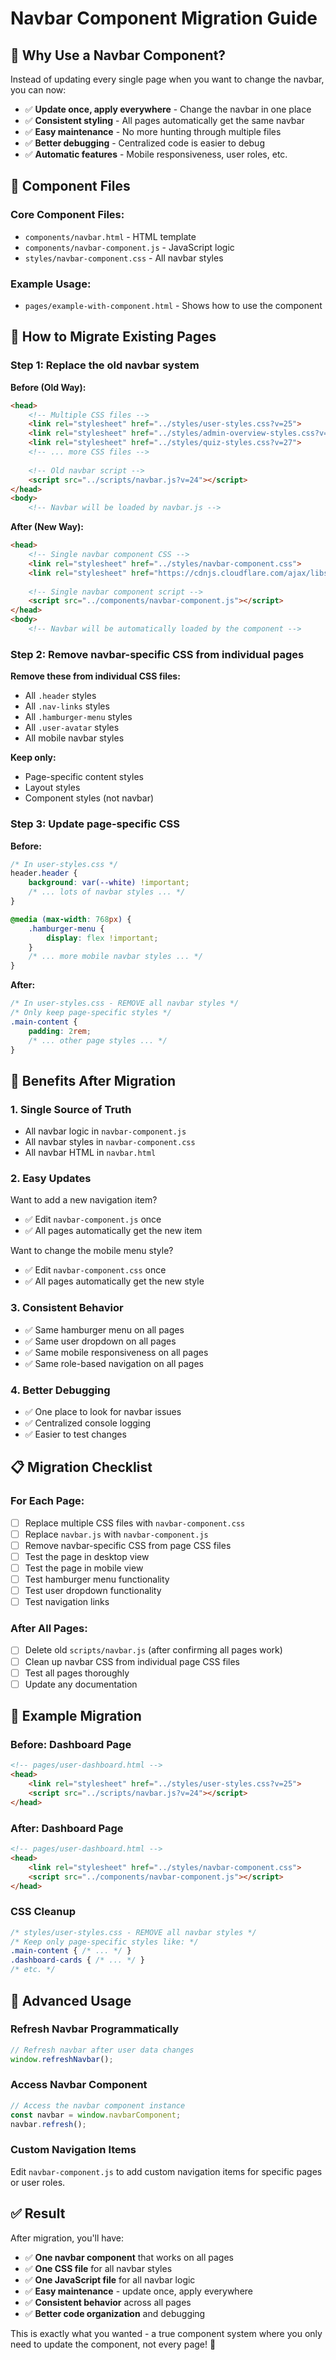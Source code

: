 # Navbar Component Migration Guide

## 🎯 **Why Use a Navbar Component?**

Instead of updating every single page when you want to change the navbar, you can now:

- ✅ **Update once, apply everywhere** - Change the navbar in one place
- ✅ **Consistent styling** - All pages automatically get the same navbar
- ✅ **Easy maintenance** - No more hunting through multiple files
- ✅ **Better debugging** - Centralized code is easier to debug
- ✅ **Automatic features** - Mobile responsiveness, user roles, etc.

## 📁 **Component Files**

### Core Component Files:
- `components/navbar.html` - HTML template
- `components/navbar-component.js` - JavaScript logic
- `styles/navbar-component.css` - All navbar styles

### Example Usage:
- `pages/example-with-component.html` - Shows how to use the component

## 🔄 **How to Migrate Existing Pages**

### **Step 1: Replace the old navbar system**

**Before (Old Way):**
```html
<head>
    <!-- Multiple CSS files -->
    <link rel="stylesheet" href="../styles/user-styles.css?v=25">
    <link rel="stylesheet" href="../styles/admin-overview-styles.css?v=55">
    <link rel="stylesheet" href="../styles/quiz-styles.css?v=27">
    <!-- ... more CSS files -->
    
    <!-- Old navbar script -->
    <script src="../scripts/navbar.js?v=24"></script>
</head>
<body>
    <!-- Navbar will be loaded by navbar.js -->
```

**After (New Way):**
```html
<head>
    <!-- Single navbar component CSS -->
    <link rel="stylesheet" href="../styles/navbar-component.css">
    <link rel="stylesheet" href="https://cdnjs.cloudflare.com/ajax/libs/font-awesome/6.0.0/css/all.min.css">
    
    <!-- Single navbar component script -->
    <script src="../components/navbar-component.js"></script>
</head>
<body>
    <!-- Navbar will be automatically loaded by the component -->
```

### **Step 2: Remove navbar-specific CSS from individual pages**

**Remove these from individual CSS files:**
- All `.header` styles
- All `.nav-links` styles  
- All `.hamburger-menu` styles
- All `.user-avatar` styles
- All mobile navbar styles

**Keep only:**
- Page-specific content styles
- Layout styles
- Component styles (not navbar)

### **Step 3: Update page-specific CSS**

**Before:**
```css
/* In user-styles.css */
header.header {
    background: var(--white) !important;
    /* ... lots of navbar styles ... */
}

@media (max-width: 768px) {
    .hamburger-menu {
        display: flex !important;
    }
    /* ... more mobile navbar styles ... */
}
```

**After:**
```css
/* In user-styles.css - REMOVE all navbar styles */
/* Only keep page-specific styles */
.main-content {
    padding: 2rem;
    /* ... other page styles ... */
}
```

## 🚀 **Benefits After Migration**

### **1. Single Source of Truth**
- All navbar logic in `navbar-component.js`
- All navbar styles in `navbar-component.css`
- All navbar HTML in `navbar.html`

### **2. Easy Updates**
Want to add a new navigation item?
- ✅ Edit `navbar-component.js` once
- ✅ All pages automatically get the new item

Want to change the mobile menu style?
- ✅ Edit `navbar-component.css` once  
- ✅ All pages automatically get the new style

### **3. Consistent Behavior**
- ✅ Same hamburger menu on all pages
- ✅ Same user dropdown on all pages
- ✅ Same mobile responsiveness on all pages
- ✅ Same role-based navigation on all pages

### **4. Better Debugging**
- ✅ One place to look for navbar issues
- ✅ Centralized console logging
- ✅ Easier to test changes

## 📋 **Migration Checklist**

### **For Each Page:**

- [ ] Replace multiple CSS files with `navbar-component.css`
- [ ] Replace `navbar.js` with `navbar-component.js`
- [ ] Remove navbar-specific CSS from page CSS files
- [ ] Test the page in desktop view
- [ ] Test the page in mobile view
- [ ] Test hamburger menu functionality
- [ ] Test user dropdown functionality
- [ ] Test navigation links

### **After All Pages:**

- [ ] Delete old `scripts/navbar.js` (after confirming all pages work)
- [ ] Clean up navbar CSS from individual page CSS files
- [ ] Test all pages thoroughly
- [ ] Update any documentation

## 🎯 **Example Migration**

### **Before: Dashboard Page**
```html
<!-- pages/user-dashboard.html -->
<head>
    <link rel="stylesheet" href="../styles/user-styles.css?v=25">
    <script src="../scripts/navbar.js?v=24"></script>
</head>
```

### **After: Dashboard Page**
```html
<!-- pages/user-dashboard.html -->
<head>
    <link rel="stylesheet" href="../styles/navbar-component.css">
    <script src="../components/navbar-component.js"></script>
</head>
```

### **CSS Cleanup**
```css
/* styles/user-styles.css - REMOVE all navbar styles */
/* Keep only page-specific styles like: */
.main-content { /* ... */ }
.dashboard-cards { /* ... */ }
/* etc. */
```

## 🔧 **Advanced Usage**

### **Refresh Navbar Programmatically**
```javascript
// Refresh navbar after user data changes
window.refreshNavbar();
```

### **Access Navbar Component**
```javascript
// Access the navbar component instance
const navbar = window.navbarComponent;
navbar.refresh();
```

### **Custom Navigation Items**
Edit `navbar-component.js` to add custom navigation items for specific pages or user roles.

## ✅ **Result**

After migration, you'll have:
- ✅ **One navbar component** that works on all pages
- ✅ **One CSS file** for all navbar styles
- ✅ **One JavaScript file** for all navbar logic
- ✅ **Easy maintenance** - update once, apply everywhere
- ✅ **Consistent behavior** across all pages
- ✅ **Better code organization** and debugging

This is exactly what you wanted - a true component system where you only need to update the component, not every page! 🎉

